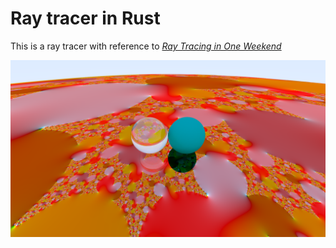 # Ray tracer in Rust
This is a ray tracer with reference to [_Ray Tracing in One Weekend_](https://raytracing.github.io/books/RayTracingInOneWeekend.html)

![Ray traced image of spheres](img/out.png)

